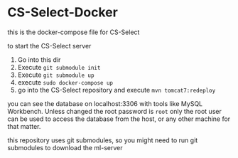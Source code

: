 # CS-Select-Docker
this is the docker-compose file for CS-Select

to start the CS-Select server
1. Go into this dir
2. Execute ``git submodule init``
3. Execute ``git submodule up``
4. execute ``sudo docker-compose up``
5. go into the CS-Select repository and execute ``mvn tomcat7:redeploy``


you can see the database on localhost:3306 with tools like MySQL Workbench. Unless changed the root password is ``root``
only the root user can be used to access the database from the host, or any other machine for that matter.

this repository uses git submodules, so you might need to run git submodules to download the ml-server
